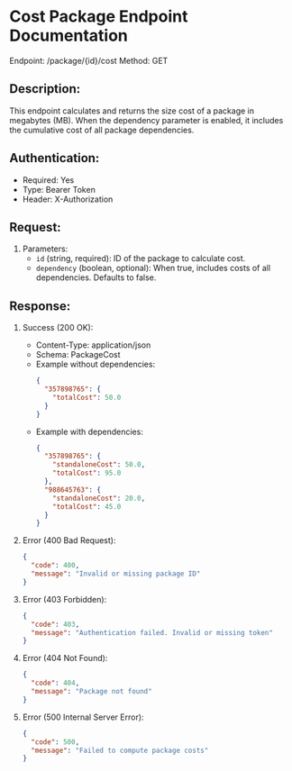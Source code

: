 Cost Package Endpoint Documentation
================================

Endpoint: /package/{id}/cost
Method: GET

Description:
------------
This endpoint calculates and returns the size cost of a package in megabytes (MB). When the dependency parameter is enabled, it includes the cumulative cost of all package dependencies.

Authentication:
--------------
- Required: Yes
- Type: Bearer Token
- Header: X-Authorization

Request:
--------
1. Parameters:
   - `id` (string, required): ID of the package to calculate cost.
   - `dependency` (boolean, optional): When true, includes costs of all dependencies. Defaults to false.

Response:
---------
1. Success (200 OK):
   - Content-Type: application/json
   - Schema: PackageCost
   - Example without dependencies:
     ```json
     {
       "357898765": {
         "totalCost": 50.0
       }
     }
     ```
   - Example with dependencies:
     ```json
     {
       "357898765": {
         "standaloneCost": 50.0,
         "totalCost": 95.0
       },
       "988645763": {
         "standaloneCost": 20.0,
         "totalCost": 45.0
       }
     }
     ```

2. Error (400 Bad Request):
   ```json
   {
     "code": 400,
     "message": "Invalid or missing package ID"
   }
   ```

3. Error (403 Forbidden):
   ```json
   {
     "code": 403,
     "message": "Authentication failed. Invalid or missing token"
   }
   ```

4. Error (404 Not Found):
   ```json
   {
     "code": 404,
     "message": "Package not found"
   }
   ```

5. Error (500 Internal Server Error):
   ```json
   {
     "code": 500,
     "message": "Failed to compute package costs"
   }
   ```